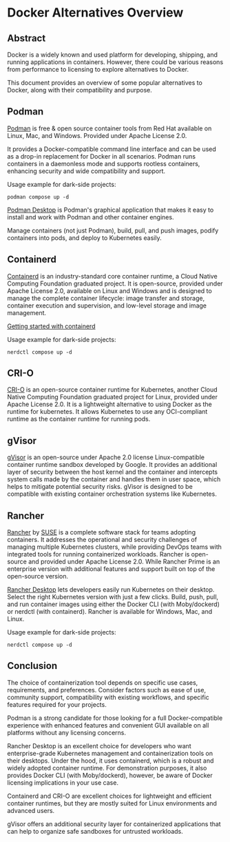 # Docker Alternatives Overview

## Abstract

Docker is a widely known and used platform for developing, shipping, and running applications in containers.
However, there could be various reasons from performance to licensing to explore alternatives to Docker.

This document provides an overview of some popular alternatives to Docker, along with their compatibility and purpose.

## Podman
[Podman](https://podman.io) is free & open source container tools from Red Hat available on Linux, Mac, and Windows. Provided under Apache License 2.0.

It provides a Docker-compatible command line interface and can be used as a drop-in replacement for Docker in all scenarios. Podman runs containers in a daemonless mode and supports rootless containers, enhancing security and wide compatibility and support.

Usage example for dark-side projects:
```
podman compose up -d
```

[Podman Desktop](https://podman-desktop.io) is Podman's graphical application that makes it easy to install and work with Podman and other container engines.

Manage containers (not just Podman), build, pull, and push images, podify containers into pods, and deploy to Kubernetes easily.

## Containerd
[Containerd](https://containerd.io) is an industry-standard core container runtime, a Cloud Native Computing Foundation graduated project. It is open-source, provided under Apache License 2.0, available on Linux and Windows and is designed to manage the complete container lifecycle: image transfer and storage, container execution and supervision, and low-level storage and image management.

[Getting started with containerd](https://github.com/containerd/containerd/blob/main/docs/getting-started.md)

Usage example for dark-side projects:
```
nerdctl compose up -d
```

## CRI-O
[CRI-O](https://cri-o.io) is an open-source container runtime for Kubernetes, another Cloud Native Computing Foundation graduated project for Linux, provided under Apache License 2.0. It is a lightweight alternative to using Docker as the runtime for kubernetes. It allows Kubernetes to use any OCI-compliant runtime as the container runtime for running pods.

## gVisor
[gVisor](https://gvisor.dev) is an open-source under Apache 2.0 license Linux-compatible container runtime sandbox developed by Google. It provides an additional layer of security between the host kernel and the container and intercepts system calls made by the container and handles them in user space, which helps to mitigate potential security risks. gVisor is designed to be compatible with existing container orchestration systems like Kubernetes.

## Rancher
[Rancher](https://www.rancher.com) by [SUSE](https://www.suse.com) is a complete software stack for teams adopting containers. It addresses the operational and security challenges of managing multiple Kubernetes clusters, while providing DevOps teams with integrated tools for running containerized workloads.
Rancher is open-source and provided under Apache License 2.0. While Rancher Prime is an enterprise version with additional features and support built on top of the open-source version.

[Rancher Desktop](hhttps://www.rancher.com/products/rancher-desktop) lets developers easily run Kubernetes on their desktop. Select the right Kubernetes version with just a few clicks. Build, push, pull, and run container images using either the Docker CLI (with Moby/dockerd) or nerdctl (with containerd).
Rancher is available for Windows, Mac, and Linux.

Usage example for dark-side projects:
```
nerdctl compose up -d
```

## Conclusion
The choice of containerization tool depends on specific use cases, requirements, and preferences. Consider factors such as ease of use, community support, compatibility with existing workflows, and specific features required for your projects.

Podman is a strong candidate for those looking for a full Docker-compatible experience with enhanced features and convenient GUI available on all platforms without any licensing concerns.

Rancher Desktop is an excellent choice for developers who want enterprise-grade Kubernetes management and containerization tools on their desktops. Under the hood, it uses containerd, which is a robust and widely adopted container runtime. For demonstration purposes, it also provides Docker CLI (with Moby/dockerd), however, be aware of Docker licensing implications in your use case.

Containerd and CRI-O are excellent choices for lightweight and efficient container runtimes, but they are mostly suited for Linux environments and advanced users.

gVisor offers an additional security layer for containerized applications that can help to organize safe sandboxes for untrusted workloads.
